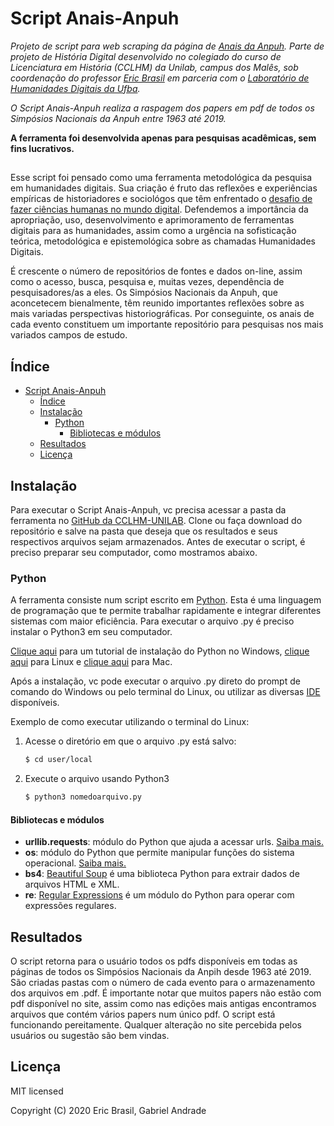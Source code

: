 # Script Anais-Anpuh
*Projeto de script para web scraping da página de [Anais da Anpuh](https://anpuh.org.br/index.php/documentos/anais).
 Parte de projeto de História Digital desenvolvido no colegiado do curso de Licenciatura em História (CCLHM) da Unilab, campus dos Malês, sob coordenação do professor [Eric Brasil](https://ericbrasiln.github.io/) em parceria com o [Laboratório de Humanidades Digitais da Ufba](http://labhd.ufba.br/).*

*O Script Anais-Anpuh realiza a raspagem dos papers em pdf de todos os Simpósios Nacionais da Anpuh entre 1963 até 2019.*

**A ferramenta foi desenvolvida apenas para pesquisas acadêmicas, sem fins lucrativos.**
##

Esse script foi pensado como uma ferramenta metodológica da pesquisa em humanidades
digitais. Sua criação é fruto das reflexões e experiências empíricas de historiadores e sociológos que têm enfrentado o [desafio de fazer ciências humanas no mundo digital](http://bibliotecadigital.fgv.br/ojs/index.php/reh/article/view/79933).
Defendemos a importância da apropriação, uso, desenvolvimento e aprimoramento de ferramentas digitais para as humanidades, assim como a urgência na sofisticação teórica, metodológica e epistemológica sobre as chamadas Humanidades Digitais.

É crescente o número de repositórios de fontes e dados on-line, assim como o acesso, busca, pesquisa e, muitas vezes, dependência de pesquisadores/as a eles.
Os Simpósios Nacionais da Anpuh, que aconcetecem bienalmente, têm reunido importantes reflexões sobre as mais variadas perspectivas historiográficas. Por conseguinte, os anais de cada evento constituem um importante repositório para pesquisas nos mais variados campos de estudo.

## Índice

- [Script Anais-Anpuh](#script-anais-anpuh)
  - [Índice](#%c3%8dndice)
  - [Instalação](#instala%c3%a7%c3%a3o)
    - [Python](#python)
      - [Bibliotecas e módulos](#bibliotecas-e-m%c3%b3dulos)
  - [Resultados](#resultados)
  - [Licença](#licen%c3%a7a)


## Instalação

Para executar o Script Anais-Anpuh, vc precisa acessar a pasta da ferramenta no [GitHub da CCLHM-UNILAB](https://github.com/leofn/LABHDUFBA/tree/master/JusBrasil). Clone ou faça download do repositório e salve na pasta que deseja que os resultados e seus respectivos arquivos sejam armazenados. Antes de executar o script, é preciso preparar seu computador, como mostramos abaixo.

### Python

A ferramenta consiste num script escrito em [Python](https://www.python.org/). Esta é uma linguagem de programação que te permite trabalhar rapidamente e integrar diferentes sistemas com maior eficiência.
Para executar o arquivo .py é preciso instalar o Python3 em seu computador.

[Clique aqui](https://python.org.br/instalacao-windows/) para um tutorial de instalação do Python no Windows, [clique aqui](https://python.org.br/instalacao-linux/) para Linux e [clique aqui](https://python.org.br/instalacao-mac/)
para Mac.

Após a instalação, vc pode executar o arquivo .py direto do prompt de comando do Windows ou pelo terminal do Linux, ou utilizar as diversas [IDE](https://pt.wikipedia.org/wiki/Ambiente_de_desenvolvimento_integrado) disponíveis.

Exemplo de como executar utilizando o terminal do Linux:

1. Acesse o diretório em que o arquivo .py está salvo:
   ```sh
   $ cd user/local
   ```

1. Execute o arquivo usando Python3
   ```sh
   $ python3 nomedoarquivo.py
   ```


#### Bibliotecas e módulos

- **urllib.requests**: módulo do Python que ajuda a acessar urls.
[Saiba mais.](https://docs.python.org/pt-br/3/library/urllib.request.htmll)
- **os**: módulo do Python que permite manipular funções do sistema operacional.
[Saiba mais.](https://docs.python.org/pt-br/3/library/os.html)
- **bs4**: [Beautiful Soup](https://www.crummy.com/software/BeautifulSoup/bs4/doc/) é uma biblioteca Python para extrair
 dados de arquivos HTML e XML.
- **re**: [Regular Expressions](https://docs.python.org/pt-br/3/library/re.html) é um módulo do Python para operar com expressões regulares. 

## Resultados

O script retorna para o usuário todos os pdfs disponíveis em todas as páginas de todos os Simpósios Nacionais da Anpih desde 1963 até 2019. São criadas pastas com o número de cada evento para o armazenamento dos arquivos em .pdf.
É importante notar que muitos papers não estão com pdf disponível no site, assim como nas edições mais antigas encontramos arquivos que contém vários papers num único pdf.
O script está funcionando pereitamente. Qualquer alteração no site percebida pelos usuários ou sugestão são bem vindas.

## Licença

MIT licensed

Copyright (C) 2020 Eric Brasil, Gabriel Andrade
